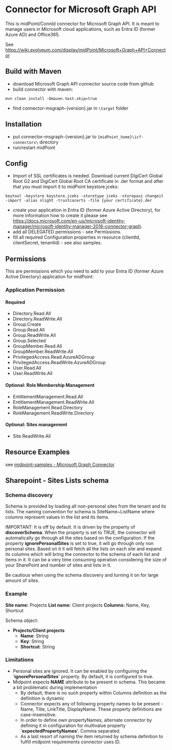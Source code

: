 # Connector for Microsoft Graph API

This is midPoint/ConnId connector for Microsoft Graph API. It is meant to manage users in Microsoft cloud applications, such as Entra ID (former Azure AD) and Office365.

See https://wiki.evolveum.com/display/midPoint/Microsoft+Graph+API+Connector


## Build with Maven

* download Microsoft Graph API connector source code from github
* build connector with maven: 
```
mvn clean install -Dmaven.test.skip=true
```
* find connector-msgraph-{version}.jar in ```\target``` folder

## Installation

* put connector-msgraph-{version}.jar to ```{midPoint_home}\icf-connectors\``` directory
* run/restart midPoint 
 
## Config

* Import of SSL certificates is needed. Download current DigiCert Global Root G2 and DigiCert Global Root CA certificate in .der format and after that you must import it to midPoint keystore.jceks:
```
keytool -keystore keystore.jceks -storetype jceks -storepass changeit -import -alias nlight -trustcacerts -file {your certificate}.der
```
* create your application in Entra ID (former Azure Active Directory), for more information how to create it please see https://docs.microsoft.com/en-us/microsoft-identity-manager/microsoft-identity-manager-2016-connector-graph.
* add all DELEGATED permissions - see Permissions.
* fill all required Configuration properties in resource (clientId, clientSecret, tenantId) - see also samples.

## Permissions

This are permissions which you need to add to your Entra ID (former Azure Active Directory) application for midPoint:
### Application Permission
#### Required
* Directory.Read.All
* Directory.ReadWrite.All
* Group.Create
* Group.Read.All
* Group.ReadWrite.All
* Group.Selected
* GroupMember.Read.All
* GroupMember.ReadWrite.All
* PrivilegedAccess.Read.AzureADGroup
* PrivilegedAccess.ReadWrite.AzureADGroup
* User.Read.All
* User.ReadWrite.All
#### Optional: Role Membership Management
* EntitlementManagement.Read.All 
* EntitlementManagement.ReadWrite.All 
* RoleManagement.Read.Directory 
* RoleManagement.ReadWrite.Directory
#### Optional: Sites management
* Site.ReadWrite.All

## Resource Examples
see [midpoint-samples - Microsoft Graph Connector](https://github.com/Evolveum/midpoint-samples/tree/master/samples/resources/msgraph)

## Sharepoint - Sites Lists schema
### Schema discovery
Schema is provided by loading all non-personal sites from the tenant and its lists. 
The naming convention for schema is SiteName~ListName where columns represent values in the list and its items.

IMPORTANT: It is off by default. It is driven by the property of **discoverSchema**.
When the property is set to TRUE, the connector will automatically go through all the sites based on the configuration. 
If the property **ignorePersonalSites** is set to true, it will go through only non personal sites.
Based on it it will fetch all the lists on each site and expand its columns which will bring the connector to the schema of each list and items in it.
It can be a very time consuming operation considering the size of your SharePoint and number of sites and lists in it.

Be cautious when using the schema discovery and turning it on for large amount of sites.

### Example
**Site name:** Projects
**List name:** Client projects
**Columns:** Name, Key, Shortcut

Schema object: 
- **Projects/Client projects**
  - **Name**: String
  - **Key**: String 
  - **Shortcut**: String

### Limitations
- Personal sites are ignored. It can be enabled by configuring the '**ignorePersonalSites**' property. By default, it is configured to true.
- Midpoint expects __NAME__ attribute to be present in schema. This became a bit problematic during implementation
  - By default, there is no such property within Columns definition as the definition is dynamic
  - Connector expects any of following property names to be present - Name, Title, LinkTitle, DisplayName. These property definitions are case-insensitive.
  - In order to define own propertyNames, alternate connector by defining it in configuration for multivalue property '**expectedPropertyNames**'. Comma separated.
  - As a last resort of naming the item returned by schema definition to fulfill midpoint requirements connector uses ID.